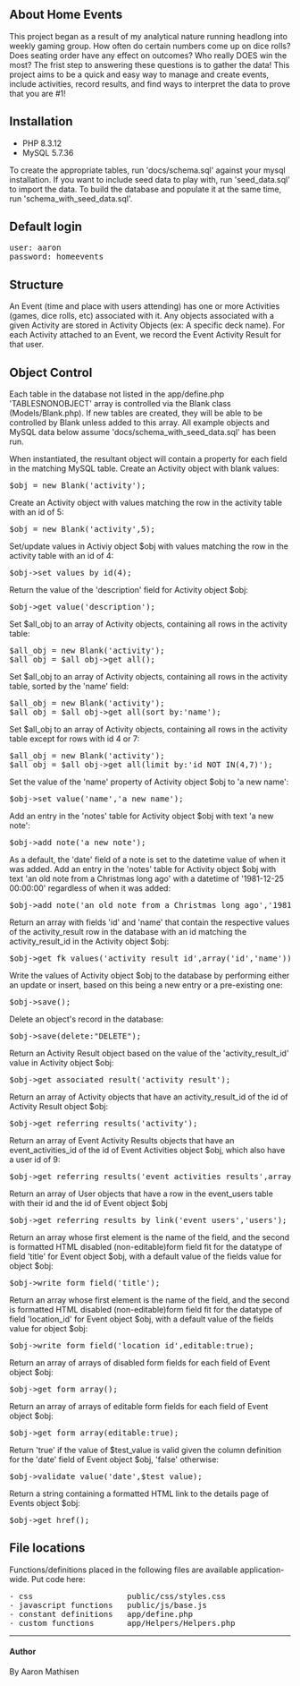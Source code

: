 ## About Home Events

This project began as a result of my analytical nature running headlong into weekly gaming group. How often do certain numbers come up on dice rolls? Does seating order have any effect on outcomes? Who really DOES win the most? The frist step to answering these questions is to gather the data! This project aims to be a quick and easy way to manage and create events, include activities, record results, and find ways to interpret the data to prove that you are #1!


## Installation

- PHP 8.3.12
- MySQL 5.7.36 

To create the appropriate tables, run 'docs/schema.sql' against your mysql installation.
If you want to include seed data to play with, run 'seed_data.sql' to import the data.
To build the database and populate it at the same time, run 'schema_with_seed_data.sql'.

## Default login
<pre>
user: aaron
password: homeevents
</pre>

## Structure

An Event (time and place with users attending) has one or more Activities (games, dice rolls, etc) associated with it. Any objects associated with a given Activity are stored in Activity Objects (ex: A specific deck name).
For each Activity attached to an Event, we record the Event Activity Result for that user.


## Object Control

Each table in the database not listed in the app/define.php 'TABLESNONOBJECT' array is controlled via the Blank class (Models/Blank.php). If new tables are created, they will be able to be controlled by Blank unless added to this array.
All example objects and MySQL data below assume 'docs/schema_with_seed_data.sql' has been run.

When instantiated, the resultant object will contain a property for each field in the matching MySQL table.
Create an Activity object with blank values:
<pre>
$obj = new Blank('activity');
</pre>
Create an Activity object with values matching the row in the activity table with an id of 5:
<pre>
$obj = new Blank('activity',5);
</pre>
Set/update values in Activiy object $obj with values matching the row in the activity table with an id of 4:
<pre>
$obj->set_values_by_id(4);
</pre>
Return the value of the 'description' field for Activity object $obj:
<pre>
$obj->get_value('description');
</pre>
Set $all_obj to an array of Activity objects, containing all rows in the activity table:
<pre>
$all_obj = new Blank('activity');
$all_obj = $all_obj->get_all();
</pre>
Set $all_obj to an array of Activity objects, containing all rows in the activity table, sorted by the 'name' field:
<pre>
$all_obj = new Blank('activity');
$all_obj = $all_obj->get_all(sort_by:'name');
</pre>
Set $all_obj to an array of Activity objects, containing all rows in the activity table except for rows with id 4 or 7:
<pre>
$all_obj = new Blank('activity');
$all_obj = $all_obj->get_all(limit_by:'id NOT IN(4,7)');
</pre>
Set the value of the 'name' property of Activity object $obj to 'a new name':
<pre>
$obj->set_value('name','a new name');
</pre>
Add an entry in the 'notes' table for Activity object $obj with text 'a new note':
<pre>
$obj->add_note('a new note');
</pre>
As a default, the 'date' field of a note is set to the datetime value of when it was added. Add an entry in the 'notes' table for Activity object $obj with text 'an old note from a Christmas long ago' with a datetime of '1981-12-25 00:00:00' regardless of when it was added:
<pre>
$obj->add_note('an old note from a Christmas long ago','1981-12-25 00:00:00');
</pre>
Return an array with fields 'id' and 'name' that contain the respective values of the activity_result row in the database with an id matching the activity_result_id in the Activity object $obj:
<pre>
$obj->get_fk_values('activity_result_id',array('id','name'));
</pre>
Write the values of Activity object $obj to the database by performing either an update or insert, based on this being a new entry or a pre-existing one:
<pre>
$obj->save();
</pre>
Delete an object's record in the database:
<pre>
$obj->save(delete:"DELETE");
</pre>
Return an Activity Result object based on the value of the 'activity_result_id' value in Activity object $obj:
<pre>
$obj->get_associated_result('activity_result');
</pre>
Return an array of Activity objects that have an activity_result_id of the id of Activity Result object $obj:
<pre>
$obj->get_referring_results('activity');
</pre>
Return an array of Event Activity Results objects that have an event_activities_id of the id of Event Activities object $obj, which also have a user id of 9:
<pre>
$obj->get_referring_results('event_activities_results',array('users_id',9));
</pre>
Return an array of User objects that have a row in the event_users table with their id and the id of Event object $obj
<pre>
$obj->get_referring_results_by_link('event_users','users');
</pre>
Return an array whose first element is the name of the field, and the second is formatted HTML disabled (non-editable)form field fit for the datatype of field 'title' for Event object $obj, with a default value of the fields value for object $obj:
<pre>
$obj->write_form_field('title');
</pre>
Return an array whose first element is the name of the field, and the second is formatted HTML disabled (non-editable)form field fit for the datatype of field 'location_id' for Event object $obj, with a default value of the fields value for object $obj:
<pre>
$obj->write_form_field('location_id',editable:true);
</pre>
Return an array of arrays of disabled form fields for each field of Event object $obj:
<pre>
$obj->get_form_array();
</pre>
Return an array of arrays of editable form fields for each field of Event object $obj:
<pre>
$obj->get_form_array(editable:true);
</pre>
Return 'true' if the value of $test_value is valid given the column definition for the 'date' field of Event object $obj, 'false' otherwise:
<pre>
$obj->validate_value('date',$test_value);
</pre>
Return a string containing a formatted HTML link to the details page of Events object $obj:
<pre>
$obj->get_href();
</pre>
## File locations
Functions/definitions placed in the following files are available application-wide. Put code here:
<pre>
- css                    public/css/styles.css
- javascript functions   public/js/base.js
- constant definitions   app/define.php
- custom functions       app/Helpers/Helpers.php
</pre>

***

#### Author
By Aaron Mathisen
